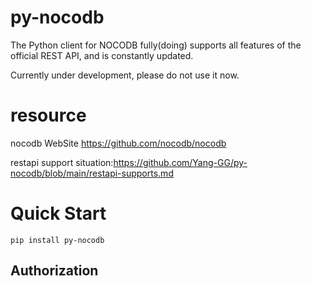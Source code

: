 # py-nocodb
The Python client for NOCODB fully(doing) supports all features of the official REST API, and is constantly updated.

Currently under development, please do not use it now.

# resource
nocodb WebSite https://github.com/nocodb/nocodb

restapi support situation:https://github.com/Yang-GG/py-nocodb/blob/main/restapi-supports.md

# Quick Start
```
pip install py-nocodb
```
## Authorization

